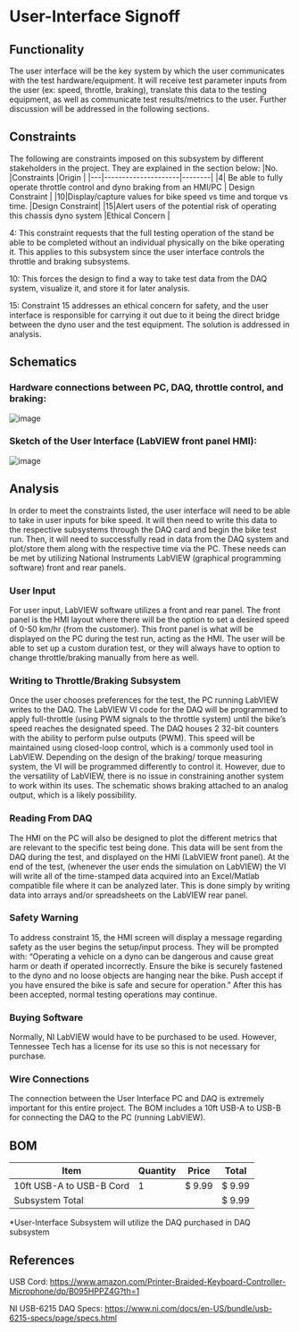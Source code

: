 # User-Interface Signoff

## Functionality

The user interface will be the key system by which the user communicates with the test hardware/equipment. It will receive test parameter inputs from the user (ex: speed, throttle, braking), translate this data to the testing equipment, as well as communicate test results/metrics to the user. Further discussion will be addressed in the following sections.
## Constraints

The following are constraints imposed on this subsystem by different stakeholders in the project. They are explained in the section below:
|No.        |Constraints   |Origin   |
|---|---------------------|--------|
|4|   Be able to fully operate throttle control and dyno braking from an HMI/PC        | Design Constraint |
|10|Display/capture values for bike speed vs time and torque vs time.       |Design Constraint|
|15|Alert users of the potential risk of operating this chassis dyno system         |Ethical Concern |

4: This constraint requests that the full testing operation of the stand be able to be completed without an individual physically on the bike operating it. This applies to this subsystem since the user interface controls the throttle and braking subsystems. 

10: This forces the design to find a way to take test data from the DAQ system, visualize it, and store it for later analysis. 

15: Constraint 15 addresses an ethical concern for safety, and the user interface is responsible for carrying it out due to it being the direct bridge between the dyno user and the test equipment. The solution is addressed in analysis.

## Schematics

### Hardware connections between PC, DAQ, throttle control, and braking:
![image](https://github.com/user-attachments/assets/217b5f86-10bd-457f-b4dc-d09b3e810e09)

### Sketch of the User Interface (LabVIEW front panel HMI):
![image](https://github.com/user-attachments/assets/931a4686-ba55-42ea-815c-cb787ff15b7b)




## Analysis

In order to meet the constraints listed, the user interface will need to be able to take in user inputs for bike speed. It will then need to write this data to the respective subsystems through the DAQ card and begin the bike test run. Then, it will need to successfully read in data from the DAQ system and plot/store them along with the respective time via the PC. These needs can be met by utilizing National Instruments LabVIEW (graphical programming software) front and rear panels.




### User Input

For user input, LabVIEW software utilizes a front and rear panel. The front panel is the HMI layout where there will be the option to set a desired speed of 0-50 km/hr (from the customer). This front panel is what will be displayed on the PC during the test run, acting as the HMI. The user will be able to set up a custom duration test, or they will always have to option to change throttle/braking manually from here as well.

### Writing to Throttle/Braking Subsystem

Once the user chooses preferences for the test, the PC running LabVIEW writes to the DAQ. The LabVIEW VI code for the DAQ will be programmed to apply full-throttle (using PWM signals to the throttle system) until the bike’s speed reaches the designated speed. The DAQ houses 2 32-bit counters with the ability to perform pulse outputs (PWM). This speed will be maintained using closed-loop control, which is a commonly used tool in LabVIEW. Depending on the design of the braking/ torque measuring system, the VI will be programmed differently to control it. However, due to the versatility of LabVIEW, there is no issue in constraining another system to work within its uses. The schematic shows braking attached to an analog output, which is a likely possibility.

### Reading From DAQ

The HMI on the PC will also be designed to plot the different metrics that are relevant to the specific test being done. This data will be sent from the DAQ during the test, and displayed on the HMI (LabVIEW front panel). At the end of the test, (whenever the user ends the simulation on LabVIEW) the VI will write all of the time-stamped data acquired into an Excel/Matlab compatible file where it can be analyzed later. This is done simply by writing data into arrays and/or spreadsheets on the LabVIEW rear panel.  

### Safety Warning

To address constraint 15, the HMI screen will display a message regarding safety as the user begins the setup/input process. They will be prompted with: “Operating a vehicle on a dyno can be dangerous and cause great harm or death if operated incorrectly. Ensure the bike is securely fastened to the dyno and no loose objects are hanging near the bike. Push accept if you have ensured the bike is safe and secure for operation." After this has been accepted, normal testing operations may continue.

### Buying Software

Normally, NI LabVIEW would have to be purchased to be used. However, Tennessee Tech has a license for its use so this is not necessary for purchase.

### Wire Connections

The connection between the User Interface PC and DAQ is extremely important for this entire project. The BOM includes a 10ft USB-A to USB-B for connecting the DAQ to the PC (running LabVIEW).

## BOM

|Item        |Quantity   |Price   |Total   |
|------------|-----------|--------|--------|
|10ft USB-A to USB-B Cord |1         |$ 9.99 |$ 9.99|
|Subsystem Total |||$ 9.99|

*User-Interface Subsystem will utilize the DAQ purchased in DAQ subsystem

## References

USB Cord:
https://www.amazon.com/Printer-Braided-Keyboard-Controller-Microphone/dp/B095HPPZ4G?th=1 

NI USB-6215 DAQ Specs:
https://www.ni.com/docs/en-US/bundle/usb-6215-specs/page/specs.html
